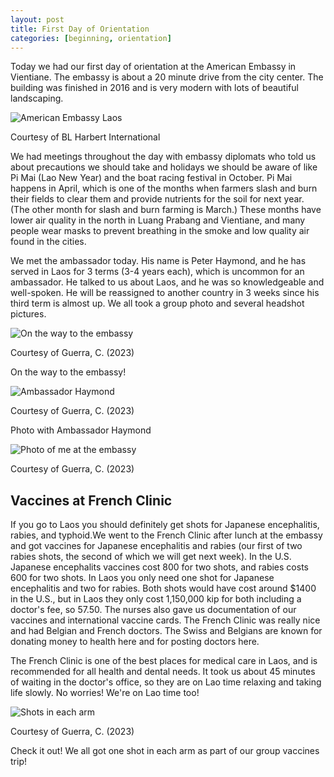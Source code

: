 ```yaml
---
layout: post
title: First Day of Orientation
categories: [beginning, orientation]
---
```


Today we had our first day of orientation at the American Embassy in Vientiane. The embassy is about a 20 minute drive from the city center. The building was finished in 2016 and is very modern with lots of beautiful landscaping. 

![American Embassy Laos](https://www.blharbert.com/assets/2016/01/VientianeNEC_FeaturePhoto.jpg)

Courtesy of BL Harbert International

We had meetings throughout the day with embassy diplomats who told us about precautions we should take and holidays we should be aware of like Pi Mai (Lao New Year) and the boat racing festival in October. Pi Mai happens in April, which is one of the months when farmers slash and burn their fields to clear them and provide nutrients for the soil for next year. (The other month for slash and burn farming is March.) These months have lower air quality in the north in Luang Prabang and Vientiane, and many people wear masks to prevent breathing in the smoke and low quality air found in the cities.

We met the ambassador today. His name is Peter Haymond, and he has served in Laos for 3 terms (3-4 years each), which is uncommon for an ambassador. He talked to us about Laos, and he was so knowledgeable and well-spoken. He will be reassigned to another country in 3 weeks since his third term is almost up. We all took a group photo and several headshot pictures. 

![On the way to the embassy](https://lh3.googleusercontent.com/pw/AIL4fc-pup-6fPOtHvlbKR0tbpf1OKgTVCqTMnrj-uOs6K3NKQlhqLnpYnk3GWINUiiuTOy0-MBY0I09I8Wo9sucj6JhlshWNZLtul3eCtBmVbxLxYrskB3_=w1000)

Courtesy of Guerra, C. (2023)

On the way to the embassy!

![Ambassador Haymond](https://lh3.googleusercontent.com/pw/AIL4fc_T45aVB4i_FhX168rf-pb7NfVFNKphLmVXcopb6FsybGXsszlsfvgDGfWjJj2yKFuccTXTEzLDkCC6w9uY2kFR2MzuK8l9zpbRImHQBQzAWZyxV0Op=w1000)

Courtesy of Guerra, C. (2023)

Photo with Ambassador Haymond

![Photo of me at the embassy](https://lh3.googleusercontent.com/pw/AIL4fc--FspEW5HHVVQ1JWgg8BlOra2nzgPRYnwrlEyr_373LQP_nODAEUqOdd-oD_yNc7P3dFAaFzXIM4vG888W-8r-3RaaOXMehRpEiNoSqEL0K_ig-5nM=w1000)

Courtesy of Guerra, C. (2023)

## Vaccines at French Clinic

If you go to Laos you should definitely get shots for Japanese encephalitis, rabies, and typhoid.We went to the French Clinic after lunch at the embassy and got vaccines for Japanese encephalitis and rabies (our first of two rabies shots, the second of which we will get next week). In the U.S. Japanese encephalits vaccines cost 800 for two shots, and rabies costs 600 for two shots. In Laos you only need one shot for Japanese encephalitis and two for rabies. Both shots would have cost around $1400 in the U.S., but in Laos they only cost 1,150,000 kip for both including a doctor's fee, so 57.50. The nurses also gave us documentation of our vaccines and international vaccine cards. The French Clinic was really nice and had Belgian and French doctors. The Swiss and Belgians are known for donating money to health here and for posting doctors here. 

The French Clinic is one of the best places for medical care in Laos, and is recommended for all health and dental needs. It took us about 45 minutes of waiting in the doctor's office, so they are on Lao time relaxing and taking life slowly. No worries! We're on Lao time too!

![Shots in each arm](https://lh3.googleusercontent.com/pw/AIL4fc93x0ETza21uAFoqKyFKpaKxFpL_AaOXy8CTSlhiYNXcRAqGcjGJ27UEvlZg7ZzqHtv1eX5fL0MZ9LW7_-gDMP2h6pTB8OQoBVE-_oTx8ut9j2nWedA=w1000)

Courtesy of Guerra, C. (2023)

Check it out! We all got one shot in each arm as part of our group vaccines trip!

<!-- Hello and welcome. The only purpose of this post is to greet you when your site comes alive for the first time.  
This post will demonstrate some of the more common content & elements found in posts.  
Feel free to delete this post when you are ready to publish your first post.  

Lorem ipsum dolor sit amet, consectetur adipiscing elit. Fusce bibendum neque eget nunc mattis eu sollicitudin enim tincidunt. Vestibulum lacus tortor, ultricies id dignissim ac, bibendum in velit.

## Some great heading (h2)

Proin convallis mi ac felis pharetra aliquam. Curabitur dignissim accumsan rutrum. In arcu magna, aliquet vel pretium et, molestie et arcu.


Mauris lobortis nulla et felis ullamcorper bibendum. Phasellus et hendrerit mauris. Proin eget nibh a massa vestibulum pretium. Suspendisse eu nisl a ante aliquet bibendum quis a nunc. Praesent varius interdum vehicula. Aenean risus libero, placerat at vestibulum eget, ultricies eu enim. Praesent nulla tortor, malesuada adipiscing adipiscing sollicitudin, adipiscing eget est.

## Another great heading (h2)

Lorem ipsum dolor sit amet, consectetur adipiscing elit. Fusce bibendum neque eget nunc mattis eu sollicitudin enim tincidunt. Vestibulum lacus tortor, ultricies id dignissim ac, bibendum in velit.

### Some great subheading (h3)

Proin convallis mi ac felis pharetra aliquam. Curabitur dignissim accumsan rutrum. In arcu magna, aliquet vel pretium et, molestie et arcu. Mauris lobortis nulla et felis ullamcorper bibendum.

Phasellus et hendrerit mauris. Proin eget nibh a massa vestibulum pretium. Suspendisse eu nisl a ante aliquet bibendum quis a nunc.

### Some great subheading (h3)

Praesent varius interdum vehicula. Aenean risus libero, placerat at vestibulum eget, ultricies eu enim. Praesent nulla tortor, malesuada adipiscing adipiscing sollicitudin, adipiscing eget est.

> This quote will *change* your life. It will reveal the <i>secrets</i> of the universe, and all the wonders of humanity. Don't <em>misuse</em> it.

Lorem ipsum dolor sit amet, consectetur adipiscing elit. Fusce bibendum neque eget nunc mattis eu sollicitudin enim tincidunt.

### Some great subheading (h3)

Vestibulum lacus tortor, ultricies id dignissim ac, bibendum in velit. Proin convallis mi ac felis pharetra aliquam. Curabitur dignissim accumsan rutrum.

In arcu magna, aliquet vel pretium et, molestie et arcu. Mauris lobortis nulla et felis ullamcorper bibendum. Phasellus et hendrerit mauris.

#### You might want a sub-subheading (h4)

In arcu magna, aliquet vel pretium et, molestie et arcu. Mauris lobortis nulla et felis ullamcorper bibendum. Phasellus et hendrerit mauris.

In arcu magna, aliquet vel pretium et, molestie et arcu. Mauris lobortis nulla et felis ullamcorper bibendum. Phasellus et hendrerit mauris.

#### But it's probably overkill (h4)

In arcu magna, aliquet vel pretium et, molestie et arcu. Mauris lobortis nulla et felis ullamcorper bibendum. Phasellus et hendrerit mauris.

##### Could be a smaller sub-heading, `pacman` (h5)

In arcu magna, aliquet vel pretium et, molestie et arcu. Mauris lobortis nulla et felis ullamcorper bibendum. Phasellus et hendrerit mauris.

###### Small yet significant sub-heading  (h6)

In arcu magna, aliquet vel pretium et, molestie et arcu. Mauris lobortis nulla et felis ullamcorper bibendum. Phasellus et hendrerit mauris.

### Highlight the code please!!

{% highlight c %}
float Q_rsqrt( float number )
{
	long i;
	float x2, y;
	const float threehalfs = 1.5F;

	x2 = number * 0.5F;
	y  = number;
	i  = * ( long * ) &y;                       // evil floating point bit level hacking
	i  = 0x5f3759df - ( i >> 1 );               // what the fuck? 
	y  = * ( float * ) &i;
	y  = y * ( threehalfs - ( x2 * y * y ) );   // 1st iteration
//	y  = y * ( threehalfs - ( x2 * y * y ) );   // 2nd iteration, this can be removed

	return y;
}
{% endhighlight %}

### Oh hai, an unordered list!!

In arcu magna, aliquet vel pretium et, molestie et arcu. Mauris lobortis nulla et felis ullamcorper bibendum. Phasellus et hendrerit mauris.

- First item, yo
- Second item, dawg
- Third item, what what?!
- Fourth item, fo sheezy my neezy

### Oh hai, an ordered list!!

In arcu magna, aliquet vel pretium et, molestie et arcu. Mauris lobortis nulla et felis ullamcorper bibendum. Phasellus et hendrerit mauris.

1. First item, yo
2. Second item, dawg
3. Third item, what what?!
4. Fourth item, fo sheezy my neezy

## Headings are cool! (h2)

Proin eget nibh a massa vestibulum pretium. Suspendisse eu nisl a ante aliquet bibendum quis a nunc. Praesent varius interdum vehicula. Aenean risus libero, placerat at vestibulum eget, ultricies eu enim. Praesent nulla tortor, malesuada adipiscing adipiscing sollicitudin, adipiscing eget est.

Praesent nulla tortor, malesuada adipiscing adipiscing sollicitudin, adipiscing eget est.

Proin eget nibh a massa vestibulum pretium. Suspendisse eu nisl a ante aliquet bibendum quis a nunc.

### Tables

Title 1               | Title 2               | Title 3               | Title 4
--------------------- | --------------------- | --------------------- | ---------------------
lorem                 | lorem ipsum           | lorem ipsum dolor     | lorem ipsum dolor sit
lorem ipsum dolor sit | lorem ipsum dolor sit | lorem ipsum dolor sit | lorem ipsum dolor sit
lorem ipsum dolor sit | lorem ipsum dolor sit | lorem ipsum dolor sit | lorem ipsum dolor sit
lorem ipsum dolor sit | lorem ipsum dolor sit | lorem ipsum dolor sit | lorem ipsum dolor sit

Title 1 | Title 2 | Title 3 | Title 4
--- | --- | --- | ---
lorem | lorem ipsum | lorem ipsum dolor | lorem ipsum dolor sit
lorem ipsum dolor sit amet | lorem ipsum dolor sit amet consectetur | lorem ipsum dolor sit amet | lorem ipsum dolor sit
lorem ipsum dolor | lorem ipsum | lorem | lorem ipsum
lorem ipsum dolor | lorem ipsum dolor sit | lorem ipsum dolor sit amet | lorem ipsum dolor sit amet consectetur -->
